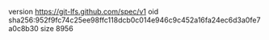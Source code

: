 version https://git-lfs.github.com/spec/v1
oid sha256:952f9fc74c25ee98ffc118dcb0c014e946c9c452a16fa24ec6d3a0fe7a0c8b30
size 8956

